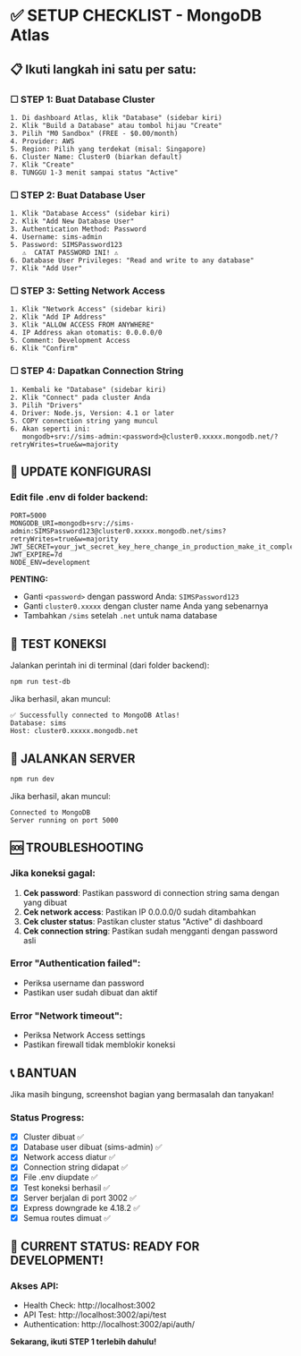 # ✅ SETUP CHECKLIST - MongoDB Atlas

## 📋 Ikuti langkah ini satu per satu:

### ☐ STEP 1: Buat Database Cluster
```
1. Di dashboard Atlas, klik "Database" (sidebar kiri)
2. Klik "Build a Database" atau tombol hijau "Create"
3. Pilih "M0 Sandbox" (FREE - $0.00/month)
4. Provider: AWS
5. Region: Pilih yang terdekat (misal: Singapore)
6. Cluster Name: Cluster0 (biarkan default)
7. Klik "Create"
8. TUNGGU 1-3 menit sampai status "Active"
```

### ☐ STEP 2: Buat Database User
```
1. Klik "Database Access" (sidebar kiri)
2. Klik "Add New Database User"
3. Authentication Method: Password
4. Username: sims-admin
5. Password: SIMSPassword123
   ⚠️  CATAT PASSWORD INI! ⚠️
6. Database User Privileges: "Read and write to any database"
7. Klik "Add User"
```

### ☐ STEP 3: Setting Network Access
```
1. Klik "Network Access" (sidebar kiri)
2. Klik "Add IP Address"
3. Klik "ALLOW ACCESS FROM ANYWHERE"
4. IP Address akan otomatis: 0.0.0.0/0
5. Comment: Development Access
6. Klik "Confirm"
```

### ☐ STEP 4: Dapatkan Connection String
```
1. Kembali ke "Database" (sidebar kiri)
2. Klik "Connect" pada cluster Anda
3. Pilih "Drivers"
4. Driver: Node.js, Version: 4.1 or later
5. COPY connection string yang muncul
6. Akan seperti ini:
   mongodb+srv://sims-admin:<password>@cluster0.xxxxx.mongodb.net/?retryWrites=true&w=majority
```

## 🔧 UPDATE KONFIGURASI

### Edit file .env di folder backend:
```env
PORT=5000
MONGODB_URI=mongodb+srv://sims-admin:SIMSPassword123@cluster0.xxxxx.mongodb.net/sims?retryWrites=true&w=majority
JWT_SECRET=your_jwt_secret_key_here_change_in_production_make_it_complex
JWT_EXPIRE=7d
NODE_ENV=development
```

**PENTING:** 
- Ganti `<password>` dengan password Anda: `SIMSPassword123`
- Ganti `cluster0.xxxxx` dengan cluster name Anda yang sebenarnya
- Tambahkan `/sims` setelah `.net` untuk nama database

## 🧪 TEST KONEKSI

Jalankan perintah ini di terminal (dari folder backend):

```bash
npm run test-db
```

Jika berhasil, akan muncul:
```
✅ Successfully connected to MongoDB Atlas!
Database: sims
Host: cluster0.xxxxx.mongodb.net
```

## 🚀 JALANKAN SERVER

```bash
npm run dev
```

Jika berhasil, akan muncul:
```
Connected to MongoDB
Server running on port 5000
```

## 🆘 TROUBLESHOOTING

### Jika koneksi gagal:
1. **Cek password**: Pastikan password di connection string sama dengan yang dibuat
2. **Cek network access**: Pastikan IP 0.0.0.0/0 sudah ditambahkan
3. **Cek cluster status**: Pastikan cluster status "Active" di dashboard
4. **Cek connection string**: Pastikan sudah mengganti <password> dengan password asli

### Error "Authentication failed":
- Periksa username dan password
- Pastikan user sudah dibuat dan aktif

### Error "Network timeout":
- Periksa Network Access settings
- Pastikan firewall tidak memblokir koneksi

## 📞 BANTUAN

Jika masih bingung, screenshot bagian yang bermasalah dan tanyakan!

### Status Progress:
- [x] Cluster dibuat ✅
- [x] Database user dibuat (sims-admin) ✅
- [x] Network access diatur ✅
- [x] Connection string didapat ✅
- [x] File .env diupdate ✅
- [x] Test koneksi berhasil ✅
- [x] Server berjalan di port 3002 ✅
- [x] Express downgrade ke 4.18.2 ✅
- [x] Semua routes dimuat ✅

## 🎯 CURRENT STATUS: READY FOR DEVELOPMENT!

### Akses API:
- Health Check: http://localhost:3002
- API Test: http://localhost:3002/api/test
- Authentication: http://localhost:3002/api/auth/

**Sekarang, ikuti STEP 1 terlebih dahulu!**
